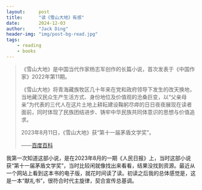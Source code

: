```yaml
---
layout:     post
title:      "读《雪山大地》有感"
date:       2024-12-03
author:     "Jack Ding"
header-img: "img/post-bg-read.jpg"
tags:
    - reading
    - books
---
```


> 《雪山大地》是中国当代作家杨志军创作的长篇小说，首次发表于《中国作家》2022年第11期。
>
> 《雪山大地》将青海藏族牧区几十年来在党和政府领导下发生的改天换地，当地藏汉民众生产生活方式、身份地位及价值观的沧桑巨变，以“父亲母亲”为代表的三代人在这片土地上耕耘建设鞠躬尽瘁的日日夜夜展现在读者面前，同时体现了民族团结进步、铸牢中华民族共同体意识的思想与价值追求。
>
> 2023年8月11日，《雪山大地》获“第十一届茅盾文学奖”。
>
> ——[百度百科](https://baike.baidu.com/item/雪山大地/62660854)

我第一次知道这部小说，是在2023年8月的一期《人民日报》上，当时这部小说获“第十一届茅盾文学奖”，当时比较闲就像找出来看看，结果没找到资源。最近从一个网站上看到这本书的电子版，就花时间读了读。初读之后我的总体感觉是，这是一本“献礼书”，很符合时代主旋律，契合宣传总基调。